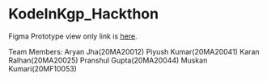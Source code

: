 # KodeInKgp_Hackthon

Figma Prototype view only link is [here](https://www.figma.com/file/CeXJSvCugC2TAy6YKQYDWM/Hack-an-intern-Hackathon).

Team Members:
Aryan Jha(20MA20012)
Piyush Kumar(20MA20041)
Karan Ralhan(20MA20025)
Pranshul Gupta(20MA20044)
Muskan Kumari(20MF10053)
